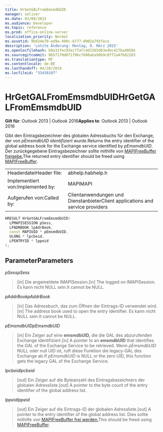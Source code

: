 ```yaml
---
title: HrGetGALFromEmsmdbUID
manager: soliver
ms.date: 03/09/2015
ms.audience: Developer
ms.topic: reference
ms.prod: office-online-server
localization_priority: Normal
ms.assetid: 9b824e70-ed9a-490c-b777-8902a793fece
description: 'Letzte Änderung: Montag, 9. März 2015'
ms.openlocfilehash: b9a31fec93ec7fafc4d1565d63e4bc427ba4050e
ms.sourcegitcommit: 8657170d071f9bcf680aba50b9c07f2a4fb82283
ms.translationtype: MT
ms.contentlocale: de-DE
ms.lasthandoff: 04/28/2019
ms.locfileid: "33439107"
---
```

# <a name="hrgetgalfromemsmdbuid"></a><span data-ttu-id="2dc34-103">HrGetGALFromEmsmdbUID</span><span class="sxs-lookup"><span data-stu-id="2dc34-103">HrGetGALFromEmsmdbUID</span></span>

  
  
<span data-ttu-id="2dc34-104">**Gilt für**: Outlook 2013 | Outlook 2016</span><span class="sxs-lookup"><span data-stu-id="2dc34-104">**Applies to**: Outlook 2013 | Outlook 2016</span></span> 
  
<span data-ttu-id="2dc34-105">Gibt den Eintragsbezeichner des globalen Adressbuchs für den Exchange, der von _pEmsmdbUID identifiziert wurde._</span><span class="sxs-lookup"><span data-stu-id="2dc34-105">Returns the entry identifier of the global address book for the Exchange service identified by  _pEmsmdbUID_.</span></span> <span data-ttu-id="2dc34-106">Der zurückgegebene Eintragsbezeichner sollte mithilfe von [MAPIFreeBuffer freigebe.](mapifreebuffer.md)</span><span class="sxs-lookup"><span data-stu-id="2dc34-106">The returned entry identifier should be freed using [MAPIFreeBuffer](mapifreebuffer.md).</span></span>
  
|||
|:-----|:-----|
|<span data-ttu-id="2dc34-107">Headerdatei</span><span class="sxs-lookup"><span data-stu-id="2dc34-107">Header file:</span></span>  <br/> |<span data-ttu-id="2dc34-108">abhelp.h</span><span class="sxs-lookup"><span data-stu-id="2dc34-108">abhelp.h</span></span>  <br/> |
|<span data-ttu-id="2dc34-109">Implementiert von:</span><span class="sxs-lookup"><span data-stu-id="2dc34-109">Implemented by:</span></span>  <br/> |<span data-ttu-id="2dc34-110">MAPI</span><span class="sxs-lookup"><span data-stu-id="2dc34-110">MAPI</span></span>  <br/> |
|<span data-ttu-id="2dc34-111">Aufgerufen von:</span><span class="sxs-lookup"><span data-stu-id="2dc34-111">Called by:</span></span>  <br/> |<span data-ttu-id="2dc34-112">Clientanwendungen und Dienstanbieter</span><span class="sxs-lookup"><span data-stu-id="2dc34-112">Client applications and service providers</span></span>  <br/> |
   
```cpp
HRESULT HrGetGALFromEmsmdbUID(
  LPMAPISESSION pSess,
  LPADRBOOK lpAdrBook,
  const MAPIUID * pEmsmdbUID,
  ULONG * lpcbeid,
  LPENTRYID * lppeid
);
```

## <a name="parameters"></a><span data-ttu-id="2dc34-113">Parameter</span><span class="sxs-lookup"><span data-stu-id="2dc34-113">Parameters</span></span>

 <span data-ttu-id="2dc34-114">_pSess_</span><span class="sxs-lookup"><span data-stu-id="2dc34-114">_pSess_</span></span>
  
> <span data-ttu-id="2dc34-115">[in] Die angemeldete IMAPISession.</span><span class="sxs-lookup"><span data-stu-id="2dc34-115">[in] The logged on IMAPISession.</span></span> <span data-ttu-id="2dc34-116">Es kann nicht NULL sein.</span><span class="sxs-lookup"><span data-stu-id="2dc34-116">It cannot be NULL.</span></span>
    
 <span data-ttu-id="2dc34-117">_pAddrBook_</span><span class="sxs-lookup"><span data-stu-id="2dc34-117">_pAddrBook_</span></span>
  
> <span data-ttu-id="2dc34-118">[in] Das Adressbuch, das zum Öffnen der Eintrags-ID verwendet wird.</span><span class="sxs-lookup"><span data-stu-id="2dc34-118">[in] The address book used to open the entry identifier.</span></span> <span data-ttu-id="2dc34-119">Es kann nicht NULL sein.</span><span class="sxs-lookup"><span data-stu-id="2dc34-119">It cannot be NULL.</span></span>
    
 <span data-ttu-id="2dc34-120">_pEmsmdbUID_</span><span class="sxs-lookup"><span data-stu-id="2dc34-120">_pEmsmdbUID_</span></span>
  
> <span data-ttu-id="2dc34-121">[in] Ein Zeiger auf eine **emsmdbUID,** die die GAL des abzurufenden Exchange identifiziert.</span><span class="sxs-lookup"><span data-stu-id="2dc34-121">[in] A pointer to an **emsmdbUID** that identifies the GAL of the Exchange Service to be retrieved.</span></span> <span data-ttu-id="2dc34-122">Wenn _pEmsmdbUID_ NULL oder null UID ist, ruft diese Funktion die legacy-GAL des Exchange ab.</span><span class="sxs-lookup"><span data-stu-id="2dc34-122">If  _pEmsmdbUID_ is NULL or the zero UID, this function gets the legacy GAL of the Exchange Service.</span></span> 
    
 <span data-ttu-id="2dc34-123">_lpcbeid_</span><span class="sxs-lookup"><span data-stu-id="2dc34-123">_lpcbeid_</span></span>
  
> <span data-ttu-id="2dc34-124">[out] Ein Zeiger auf die Byteanzahl des Eintragsbezeichners der globalen Adressliste.</span><span class="sxs-lookup"><span data-stu-id="2dc34-124">[out] A pointer to the byte count of the entry identifier of the global address list.</span></span>
    
 <span data-ttu-id="2dc34-125">_lppeid_</span><span class="sxs-lookup"><span data-stu-id="2dc34-125">_lppeid_</span></span>
  
> <span data-ttu-id="2dc34-126">[out] Ein Zeiger auf die Eintrags-ID der globalen Adressliste.</span><span class="sxs-lookup"><span data-stu-id="2dc34-126">[out] A pointer to the entry identifier of the global address list.</span></span> <span data-ttu-id="2dc34-127">Dies sollte mithilfe von [MAPIFreeBuffer frei werden.](mapifreebuffer.md)</span><span class="sxs-lookup"><span data-stu-id="2dc34-127">This should be freed using [MAPIFreeBuffer](mapifreebuffer.md).</span></span>
    

